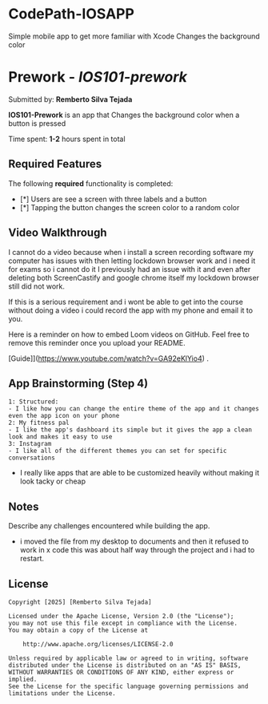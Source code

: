# CodePath-IOSAPP
Simple mobile app to get more familiar with Xcode Changes the background color 

# Prework - *IOS101-prework*

Submitted by: **Remberto Silva Tejada**

**IOS101-Prework** is an app that Changes the background color when a button is pressed

Time spent: **1-2** hours spent in total

## Required Features

The following **required** functionality is completed:

- [*] Users are see a screen with three labels and a button
- [*] Tapping the button changes the screen color to a random color
 
## Video Walkthrough

I cannot do a video because when i install a screen recording software my computer has issues with then letting lockdown browser work and i need it for exams so i cannot do it I previously had an issue with it and even after deleting both ScreenCastify and google chrome itself my lockdown browser still did not work. 


If this is a serious requirement and i wont be able to get into the course without doing a video i could record the app with my phone and email it to you. 

Here is a reminder on how to embed Loom videos on GitHub. Feel free to remove this reminder once you upload your README. 

[Guide]](https://www.youtube.com/watch?v=GA92eKlYio4) .

## App Brainstorming (Step 4)

    1: Structured: 
    - I like how you can change the entire theme of the app and it changes even the app icon on your phone 
    2: My fitness pal 
    - I like the app's dashboard its simple but it gives the app a clean look and makes it easy to use 
    3: Instagram 
    - I like all of the different themes you can set for specific conversations 
    
- I really like apps that are able to be customized heavily without making it look tacky or cheap 
    
## Notes

Describe any challenges encountered while building the app.

- i moved the file from my desktop to documents and then it refused to work in x code this was about half way through the project and i had to restart. 

## License

    Copyright [2025] [Remberto Silva Tejada]

    Licensed under the Apache License, Version 2.0 (the "License");
    you may not use this file except in compliance with the License.
    You may obtain a copy of the License at

        http://www.apache.org/licenses/LICENSE-2.0

    Unless required by applicable law or agreed to in writing, software
    distributed under the License is distributed on an "AS IS" BASIS,
    WITHOUT WARRANTIES OR CONDITIONS OF ANY KIND, either express or implied.
    See the License for the specific language governing permissions and
    limitations under the License.
